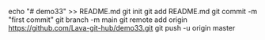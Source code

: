 echo "# demo33" >> README.md
git init
git add README.md
git commit -m "first commit"
git branch -m main
git remote add origin https://github.com/Lava-git-hub/demo33.git
git push -u origin master
